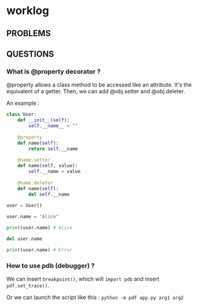 # worklog

## PROBLEMS
## QUESTIONS
### What is @property decorator ?
@property allows a class method to be accessed like an attribute. It's the
equivalent of a getter. Then, we can add @obj.setter and @obj.deleter.

An example :

```python
class User:
    def __init__(self):
        self.__name__ = ""
        
    @property
    def name(self):
        return self.__name
        
    @name.setter
    def name(self, value):
        self.__name = value
        
    @name.deleter
    def name(self):
        del self.__name
        
user = User()

user.name = "Alice"

print(user.name) # Alice

del user.name

print(user.name) # Error
```

### How to use pdb (debugger) ?

We can insert `breakpoint()`, which will `import pdb` and insert
`pdf.set_trace()`.

Or we can launch the script like this : ```python -m pdf app.py arg1 arg2```
